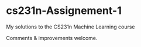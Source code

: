 # cs231n-Assignement-1

My solutions to the CS231n Machine Learning course

Comments & improvements welcome.
